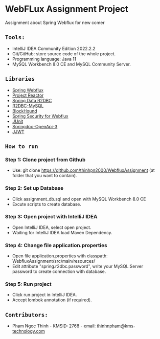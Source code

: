 # WebFLux Assignment Project

Assignment about Spring Webflux for new comer

## `Tools:`

- IntelliJ IDEA Community Edition 2022.2.2
- Git/GitHub: store source code of the whole project.
- Programming language: Java 11
- MySQL Workbench 8.0 CE and MySQL Community Server.

## `Libraries`
- [Spring Webflux](https://docs.spring.io/spring-framework/docs/current/reference/html/web-reactive.html#webflux) <br/>
- [Project Reactor](https://projectreactor.io/) <br/>
- [Spring Data R2DBC](https://spring.io/projects/spring-data-r2dbc) <br/>
- [R2DBC-MySQL](https://github.com/mirromutth/r2dbc-mysql) <br/>
- [BlockHound](https://github.com/reactor/BlockHound) <br/>
- [Spring Security for Webflux](https://docs.spring.io/spring-security/reference/reactive/index.html) <br/>
- [JUnit](https://junit.org/junit5/) <br/>
- [Springdoc-OpenApi-3](https://springdoc.org/) <br/>
- [JJWT](https://github.com/jwtk/jjwt) <br/>

## `How to run`

### Step 1: Clone project from Github
- Use: git clone https://github.com/thinhpn2000/WebfluxAssignment (at folder that you want to contain).
### Step 2: Set up Database
- Click assignment_db.sql and open with MySQL Workbench 8.0 CE
- Excute scripts to create database.
### Step 3: Open project with IntelliJ IDEA
- Open IntelliJ IDEA, select open project.
- Waiting for IntelliJ IDEA load Maven Dependency.
### Step 4: Change file application.properties
- Open file application.properties with classpath: WebfluxAssignment/src/main/resources/
- Edit attribute "spring.r2dbc.password", write your MySQL Server password to create connection with database.
### Step 5: Run project
- Click run project in IntelliJ IDEA.
- Accept lombok annotation (if required).

## `Contributors:`
- Pham Ngoc Thinh - KMSID: 2768 - email: thinhnpham@kms-technology.com
